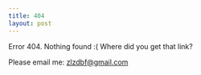 ```yaml
---
title: 404
layout: post
---
```


Error 404. Nothing found :( Where did you get that link?

Please email me: zlzdbf@gmail.com
